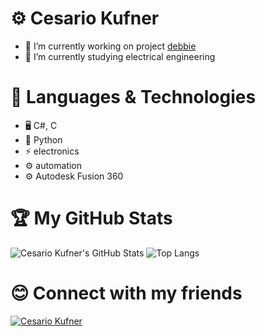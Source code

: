 # ⚙ Cesario Kufner
- 🔭 I’m currently working on project [debbie](https://github.com/ckfnr/Projekt-Debbie)
- 🌱 I’m currently studying electrical engineering

# 🌟 Languages & Technologies
- 🖥️ C#, C
- 🐍 Python
- ⚡ electronics
- ⚙️ automation
- ⚙️ Autodesk Fusion 360

# 🏆 My GitHub Stats
![Cesario Kufner's GitHub Stats](https://github-readme-stats.vercel.app/api?username=ckfnr&show_icons=true&theme=radical)
![Top Langs](https://github-readme-stats.vercel.app/api/top-langs/?username=ckfnr&layout=compact&theme=radical) 

# 😊 Connect with my friends
[![Cesario Kufner](https://img.shields.io/badge/GitHub-AJ_Holzer-lightgrey?style=flat&logo=github)](https://github.com/AJ-Holzer)
